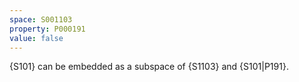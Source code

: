 ```yaml
---
space: S001103
property: P000191
value: false
---
```


{S101}
can be embedded as a subspace of {S1103}
and {S101|P191}.

